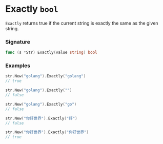 # Exactly `bool`

`Exactly` returns true if the current string is exactly the same as the given string.

### Signature

```go
func (s *Str) Exactly(value string) bool
```

### Examples

```go
str.New("golang").Exactly("golang")
// true

str.New("golang").Exactly("")
// false

str.New("golang").Exactly("go")
// false

str.New("你好世界").Exactly("好")
// false

str.New("你好世界").Exactly("你好世界")
// true

```
